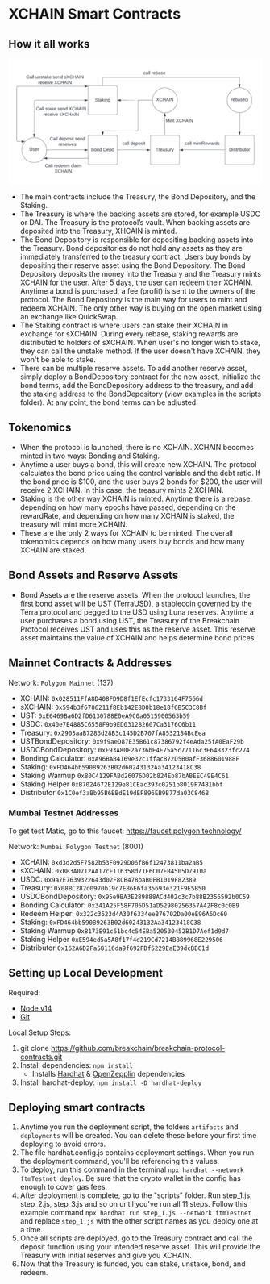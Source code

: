 # XCHAIN Smart Contracts


## How it all works
![High Level Contract Interactions](./docs/box-diagram.png)

- The main contracts include the Treasury, the Bond Depository, and the Staking.
- The Treasury is where the backing assets are stored, for example USDC or DAI. The Treasury is the protocol’s vault. When backing assets are deposited into the Treasury, XHCAIN is minted.
- The Bond Depository is responsible for depositing backing assets into the Treasury. Bond depositories do not hold any assets as they are immediately transferred to the treasury contract. Users buy bonds by depositing their reserve asset using the Bond Depository. The Bond Depository deposits the money into the Treasury and the Treasury mints XCHAIN for the user. After 5 days, the user can redeem their XCHAIN. Anytime a bond is purchased, a fee (profit) is sent to the owners of the protocol. The Bond Depository is the main way for users to mint and redeem XCHAIN. The only other way is buying on the open market using an exchange like QuickSwap.
- The Staking contract is where users can stake their XCHAIN in exchange for sXCHAIN. During every rebase, staking rewards are distributed to holders of sXCHAIN. When user's no longer wish to stake, they can call the unstake method. If the user doesn't have XCHAIN, they won't be able to stake.
- There can be multiple reserve assets. To add another reserve asset, simply deploy a BondDepository contract for the new asset, initialize the bond terms, add the BondDepository address to the treasury, and add the staking address to the BondDepository (view examples in the scripts folder). At any point, the bond terms can be adjusted.

## Tokenomics

- When the protocol is launched, there is no XCHAIN. XCHAIN becomes minted in two ways: Bonding and Staking. 
- Anytime a user buys a bond, this will create new XCHAIN. The protocol calculates the bond price using the control variable and the debt ratio. If the bond price is $100, and the user buys 2 bonds for $200, the user will receive 2 XCHAIN. In this case, the treasury mints 2 XCHAIN. 
- Staking is the other way XCHAIN is minted. Anytime there is a rebase, depending on how many epochs have passed, depending on the rewardRate, and depending on how many XCHAIN is staked, the treasury will mint more XCHAIN.
- These are the only 2 ways for XCHAIN to be minted. The overall tokenomics depends on how many users buy bonds and how many XCHAIN are staked.

## Bond Assets and Reserve Assets

- Bond Assets are the reserve assets. When the protocol launches, the first bond asset will be UST (TerraUSD), a stablecoin governed by the Terra protocol and pegged to the USD using Luna reserves. Anytime a user purchases a bond using UST, the Treasury of the Breakchain Protocol receives UST and uses this as the reserve asset. This reserve asset maintains the value of XCHAIN and helps determine bond prices.



## Mainnet Contracts & Addresses

Network: `Polygon Mainnet` (137)
- XCHAIN: `0x028511FfA8D408FD9D8f1EfEcfc1733164F7566d`
- sXCHAIN: `0x594b3f6706211f8Eb142E8D0b18e18f6B5C3C8Bf` 
- UST: `0xE6469Ba6D2fD6130788E0eA9C0a0515900563b59` 
- USDC: `0x40e7E4885C6558F9b9ED031282607Ca3176C6b11` 
- Treasury: `0x2903aaB7283d28B3c145D2B707fA8532184BcEea`
- USTBondDepository: `0x9f9aeD87E35B61c87386792f4eAda25fA0EaF29b`
- USDCBondDepository: `0xF93A80E2a736bE4E75a5c77116c3E64B323fc274`
- Bonding Calculator: `0xA96BAB4169e32c1ffac872D5B0afF3688601988F` 
- Staking: `0xFD464bb59089263B02d60243132Aa34123418C38` 
- Staking Warmup `0x80C4129FABd26076D02b824Eb87bABEEC49E4C61` 
- Staking Helper `0xB7024672E129e81CEac393c0251b8019F7481bbf`
- Distributor `0x1C0ef3aBb95B6BBdE19dEF896EB9B77da03C8468` 

### Mumbai Testnet Addresses

To get test Matic, go to this faucet: https://faucet.polygon.technology/

Network: `Mumbai Polygon Testnet` (8001)
- XCHAIN: `0xd3d2d5F7582b53F0929D06fB6f12473811ba2aB5`
- sXCHAIN: `0xBB3A0712AA17cE116358d71F6C07EB4505D7910a` 
- USDC: `0x9a7E7639322643d02F8CB478baB0EB1019F82389` 
- Treasury: `0x08BC282d0970b19c7E86E6fa35693e321F9E5B50`
- USDCBondDepository: `0x95e9BA3E289888ACd402c3c7b88B2356592b0C59`
- Bonding Calculator: `0x341A25F58F705D51aD52980256357A42F8c0c0B9` 
- Redeem Helper: `0x322c3623d4A30f6334ee876702Da00eE96A6Dc60`
- Staking: `0xFD464bb59089263B02d60243132Aa34123418C38` 
- Staking Warmup `0x8173E91c61bc4c54EBa520530452B1D7Aef1d9d7` 
- Staking Helper `0xE594ed5a5A8f17f4d219Cd7214B889968E229506`
- Distributor `0x162A6D2Fa58116da9f692FDf5229EaE39dcBBC1d` 


##  Setting up Local Development
Required: 
- [Node v14](https://nodejs.org/download/release/latest-v14.x/)  
- [Git](https://git-scm.com/downloads)


Local Setup Steps:
1. git clone https://github.com/breakchain/breakchain-protocol-contracts.git
1. Install dependencies: `npm install` 
    - Installs [Hardhat](https://hardhat.org/getting-started/) & [OpenZepplin](https://docs.openzeppelin.com/contracts/4.x/) dependencies
1. Install hardhat-deploy: `npm install -D hardhat-deploy`

##  Deploying smart contracts

1. Anytime you run the deployment script, the folders `artifacts` and `deployments` will be created. You can delete these before your first time deploying to avoid errors.
1. The file hardhat.config.js contains deployment settings. When you run the deployment command, you'll be referencing this values.
1. To deploy, run this command in the terminal `npx hardhat --network ftmTestnet deploy`. Be sure that the crypto wallet in the config has enough to cover gas fees.
1. After deployment is complete, go to the "scripts" folder. Run step_1.js, step_2.js, step_3.js and so on until you've run all 11 steps. Follow this example command `npx hardhat run step_1.js --network ftmTestnet` and replace `step_1.js` with the other script names as you deploy one at a time.
1. Once all scripts are deployed, go to the Treasury contract and call the deposit function using your intended reserve asset. This will provide the Treasury with initial reserves and give you XCHAIN.
1. Now that the Treasury is funded, you can stake, unstake, bond, and redeem.






